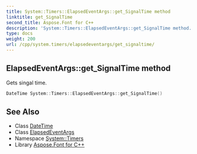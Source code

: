 ```yaml
---
title: System::Timers::ElapsedEventArgs::get_SignalTime method
linktitle: get_SignalTime
second_title: Aspose.Font for C++
description: 'System::Timers::ElapsedEventArgs::get_SignalTime method. Gets singal time in C++.'
type: docs
weight: 200
url: /cpp/system.timers/elapsedeventargs/get_signaltime/
---
```

## ElapsedEventArgs::get_SignalTime method


Gets singal time.

```cpp
DateTime System::Timers::ElapsedEventArgs::get_SignalTime()
```

## See Also

* Class [DateTime](../../../system/datetime/)
* Class [ElapsedEventArgs](../)
* Namespace [System::Timers](../../)
* Library [Aspose.Font for C++](../../../)
